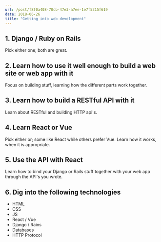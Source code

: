```yaml
---
url: /post/f8f0a408-70cb-47e3-a7ee-1e7f5315f619
date: 2018-06-26
title: "Getting into web development"
---
```


## 1. Django / Ruby on Rails
Pick either one; both are great.
## 2. Learn how to use it well enough to build a web site or web app with it
Focus on building stuff, learning how the different parts work together.
## 3. Learn how to build a RESTful API with it
Learn about RESTful and building HTTP api's. 
## 4. Learn React or Vue
Pick either or; some like React while others prefer Vue. Learn how it works, when it is appropriate.
## 5. Use the API with React
Learn how to bind your Django or Rails stuff together with your web app through the API's you wrote. 
## 6. Dig into the following technologies
- HTML
- CSS
- JS
- React / Vue
- Django / Rains
- Databases
- HTTP Protocol